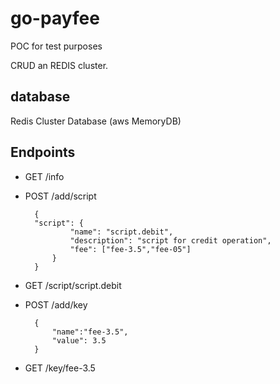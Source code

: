 # go-payfee

POC for test purposes

CRUD an REDIS cluster.

## database

Redis Cluster Database (aws MemoryDB)

## Endpoints

+ GET /info

+ POST /add/script

        {
        "script": {
                "name": "script.debit",
                "description": "script for credit operation",
                "fee": ["fee-3.5","fee-05"]
            }
        }

+ GET /script/script.debit

+ POST /add/key

        {
            "name":"fee-3.5",
            "value": 3.5
        }

+ GET /key/fee-3.5
